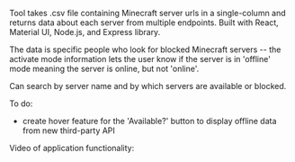 Tool takes .csv file containing Minecraft server urls in a single-column and returns data about each server from multiple endpoints.
Built with React, Material UI, Node.js, and Express library.

The data is specific people who look for blocked Minecraft servers -- the activate mode information lets the user know if the server is in 'offline' mode meaning the server is online, but not 'online'.

Can search by server name and by which servers are available or blocked.

To do:

-   create hover feature for the 'Available?' button to display offline data from new third-party API

Video of application functionality:
